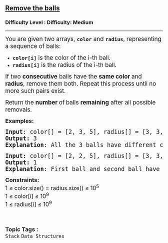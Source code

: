 <h2><a href="https://www.geeksforgeeks.org/problems/remove-the-balls--170647/1?_gl=1*12gq5uo*_up*MQ..*_gs*MQ..&gclid=Cj0KCQjw0qTCBhCmARIsAAj8C4Y8K8NZHiZgBAuiTEDTs1shV05JmyuOHqfqMgjhZxbriKDdhEQFQIEaAqhlEALw_wcB&gbraid=0AAAAAC9yBkAH3pnPB2-hlDgwYG59eMSeV">Remove the balls</a></h2><h3>Difficulty Level : Difficulty: Medium</h3><hr><div class="problems_problem_content__Xm_eO"><p data-start="103" data-end="184"><span style="font-size: 14pt;">You are given two arrays, <strong><code data-start="129" data-end="136">color</code></strong> and <strong><code data-start="141" data-end="149">radius</code></strong>, representing a sequence of balls:</span></p>
<p><span style="font-size: 14pt;"> </span></p>
<ul>
<li><span style="font-size: 14pt;"><code data-start="188" data-end="198"><strong>color[i]</strong></code> is the color of the i-th ball.</span></li>
<li><strong style="font-size: 14pt;"><code data-start="234" data-end="245">radius[i]</code></strong><span style="font-size: 14pt;"> is the radius of the i-th ball.</span></li>
</ul>
<p><span style="font-size: 14pt;"> </span></p>
<p data-start="279" data-end="413"><span style="font-size: 14pt;">If two <strong data-start="286" data-end="301">consecutive</strong> balls have the <strong data-start="317" data-end="342">same color </strong>and <strong data-start="317" data-end="342">radius</strong>, remove them both. Repeat this process until no more such pairs exist.</span></p>
<p class="" data-start="166" data-end="269"><span style="font-size: 14pt;"> </span></p>
<p data-start="415" data-end="484"><span style="font-size: 14pt;">Return the <strong data-start="426" data-end="455">number </strong>of<strong data-start="426" data-end="455"> </strong>balls <strong data-start="426" data-end="455">remaining</strong> after all possible removals.</span></p>
<p><span style="font-size: 18px;"><strong>Examples:</strong></span></p>
<pre><span style="font-size: 14pt;"><strong>Input</strong>: color[] = [2, 3, 5], radius[] = [3, 3, 5]
<strong>Output: </strong>3
<strong>Explanation</strong>: All the 3 balls have different colors and radius.</span></pre>
<pre><span style="font-size: 14pt;"><strong>Input: </strong>color[] = [2, 2, 5], radius[] = [3, 3, 5]<strong><br>Output:</strong> 1
<strong>Explanation</strong>: </span><span style="font-size: 18.6667px;">First ball and second ball have same color 2 and same radius 3. So, after removing only one ball is left. It cannot be removed from the array. Hence, the final array has length 1.</span></pre>
<p><span style="font-size: 18px;"><strong>Constraints:</strong><br>1 ≤ color.size() = radius.size() ≤ 10<sup>5</sup><br>1 ≤ color[i] ≤ 10<sup>9</sup></span><span style="font-size: 18px;"><sup> <br></sup></span><span style="font-size: 18px;">1 ≤ radius[i] ≤ 10<sup>9</sup></span><span style="font-size: 18px;"><sup> &nbsp;</sup></span><sup>&nbsp; &nbsp; &nbsp; &nbsp; &nbsp; &nbsp; &nbsp; &nbsp; &nbsp; &nbsp; &nbsp; &nbsp; &nbsp; &nbsp; &nbsp; &nbsp; &nbsp; &nbsp; &nbsp; &nbsp; &nbsp; &nbsp; &nbsp; &nbsp; &nbsp; &nbsp; &nbsp; &nbsp; &nbsp; &nbsp; &nbsp; &nbsp; &nbsp; &nbsp; &nbsp; &nbsp; &nbsp; &nbsp; &nbsp; &nbsp; &nbsp; &nbsp; &nbsp; &nbsp; &nbsp; &nbsp; &nbsp; &nbsp; &nbsp; &nbsp; &nbsp; &nbsp; &nbsp; &nbsp; &nbsp; &nbsp; &nbsp; &nbsp; &nbsp; &nbsp; &nbsp; &nbsp; &nbsp; &nbsp; &nbsp; &nbsp; &nbsp; &nbsp; &nbsp;</sup></p></div><br><p><span style=font-size:18px><strong>Topic Tags : </strong><br><code>Stack</code>&nbsp;<code>Data Structures</code>&nbsp;